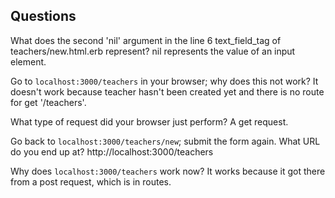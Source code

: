 ## Questions

What does the second 'nil' argument in the line 6 text_field_tag of teachers/new.html.erb represent?
nil represents the value of an input element.

Go to `localhost:3000/teachers` in your browser; why does this not work?
It doesn't work because teacher hasn't been created yet and there is no route for get '/teachers'.

What type of request did your browser just perform?
A get request.

Go back to `localhost:3000/teachers/new`; submit the form again. What URL do you end up at?
http://localhost:3000/teachers

Why does `localhost:3000/teachers` work now?
It works because it got there from a post request, which is in routes.
